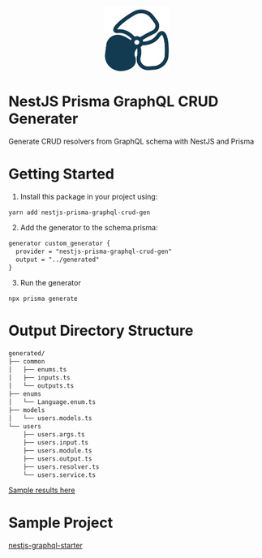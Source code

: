 <div align="center">
    <img src="./icon.png" alt="icon" height="128" width="128">
</div>

# NestJS Prisma GraphQL CRUD Generater

Generate CRUD resolvers from GraphQL schema with NestJS and Prisma

# Getting Started

1. Install this package in your project using:

```shell
yarn add nestjs-prisma-graphql-crud-gen
```

2. Add the generator to the schema.prisma:

```
generator custom_generator {
  provider = "nestjs-prisma-graphql-crud-gen"
  output = "../generated"
}
```

3. Run the generator

```shell
npx prisma generate
```

# Output Directory Structure

```
generated/
├── common
│   ├── enums.ts
│   ├── inputs.ts
│   └── outputs.ts
├── enums
│   └── Language.enum.ts
├── models
│   └── users.models.ts
└── users
    ├── users.args.ts
    ├── users.input.ts
    ├── users.module.ts
    ├── users.output.ts
    ├── users.resolver.ts
    └── users.service.ts
```

<a href="https://github.com/mk668a/nestjs-prisma-graphql-crud-gen/tree/main/usage/generated">Sample results here</a>

# Sample Project

<a href="https://github.com/mk668a/nestjs-graphql-starter">nestjs-graphql-starter</a>
